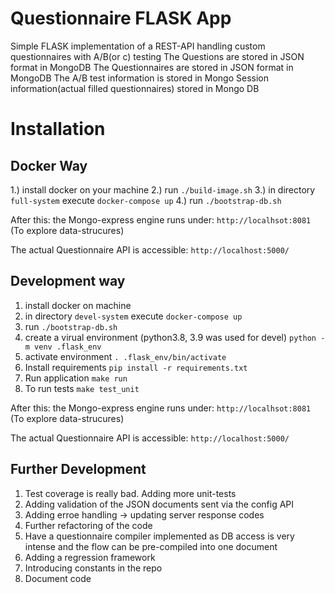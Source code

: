 # Questionnaire FLASK App

Simple FLASK implementation of a REST-API handling custom questionnaires with A/B(or c) testing
The Questions are stored in JSON format in MongoDB
The Questionnaires are stored in JSON format in MongoDB
The A/B test information is stored in Mongo
Session information(actual filled questionnaires) stored in Mongo DB

# Installation

## Docker Way

1.) install docker on your machine
2.) run `./build-image.sh`
3.) in directory `full-system` execute `docker-compose up`
4.) run `./bootstrap-db.sh`

After this:
the Mongo-express engine runs under: `http://localhsot:8081` (To explore data-strucures)

The actual Questionnaire API is accessible: `http://localhost:5000/`

## Development way

1. install docker on machine
2. in directory `devel-system` execute `docker-compose up`
3. run `./bootstrap-db.sh`
4. create a virual environment (python3.8, 3.9 was used for devel) `python -m venv .flask_env`
5. activate environment `. .flask_env/bin/activate`
6. Install requirements `pip install -r requirements.txt`
7. Run application `make run`
8. To run tests `make test_unit`

After this:
the Mongo-express engine runs under: `http://localhsot:8081` (To explore data-strucures)

The actual Questionnaire API is accessible: `http://localhost:5000/`

## Further Development

1. Test coverage is really bad. Adding more unit-tests
2. Adding validation of the JSON documents sent via the config API
3. Adding erroe handling -> updating server response codes
4. Further refactoring of the code
5. Have a questionnaire compiler implemented as DB access is very intense and the flow can be pre-compiled into one document
6. Adding a regression framework
7. Introducing constants in the repo
8. Document code
